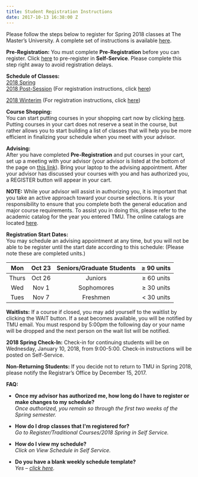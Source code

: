 ```yaml
---
title: Student Registration Instructions
date: 2017-10-13 16:38:00 Z
---
```


Please follow the steps below to register for Spring 2018 classes at The Master’s University. A complete set of instructions is available [here](https://athletics.masters.edu/media/870475/registration-instructions-student-sp18.doc).

**Pre-Registration:**
You must complete **Pre-Registration** before you can register. Click [here](https://portal.masters.edu/Preregistration) to pre-register in **Self-Service**. Please complete this step right away to avoid registration delays.

**Schedule of Classes:**\
[2018 Spring](https://athletics.masters.edu/media/870476/course-schedule-spring-2018.xlsx)\
[2018 Post-Session](https://athletics.masters.edu/media/870477/csps2018.docx) (For registration instructions, click [here](https://athletics.masters.edu/media/870493/post-2018-reg-info.docx))

[2018 Winterim](https://athletics.masters.edu/media/870478/cswi2018.docx) (For registration instructions, click [here](https://athletics.masters.edu/media/870494/winterim-2018-reg-info.docx))

**Course Shopping:**\
You can start putting courses in your shopping cart now by clicking [here](https://portal.masters.edu/SelfService/Registration/ShoppingCart.aspx). Putting courses in your cart does not reserve a seat in the course, but rather allows you to start building a list of classes that will help you be more efficient in finalizing your schedule when you meet with your advisor.

**Advising:**\
After you have completed **Pre-Registration** and put courses in your cart, set up a meeting with your advisor (your advisor is listed at the bottom of the page on [this link](https://portal.masters.edu/SelfService/Records/ScheduleHome.aspx)). Bring your laptop to the advising appointment. After your advisor has discussed your courses with you and has authorized you, a REGISTER button will appear in your cart.

**NOTE:** While your advisor will assist in authorizing you, it is important that you take an active approach toward your course selections. It is your responsibility to ensure that you complete both the general education and major course requirements. To assist you in doing this, please refer to the academic catalog for the year you entered TMU. The online catalogs are located [here](http://www.masters.edu/academics/online-catalog.html).

**Registration Start Dates:** \
You may schedule an advising appointment at any time, but you will not be able to be register until the start date according to this schedule: (Please note these are completed units.)

Mon|Oct 23|Seniors/Graduate Students|≥ 90 units
:-----:|:-----:|:-----:|:-----:
Thurs|Oct 26|Juniors|≥ 60 units
Wed|Nov 1|Sophomores|≥ 30 units
Tues|Nov 7|Freshmen|< 30 units

**Waitlists:**
If a course if closed, you may add yourself to the waitlist by clicking the WAIT button. If a seat becomes available, you will be notified by TMU email. You must respond by 5:00pm the following day or your name will be dropped and the next person on the wait list will be notified.

**2018 Spring Check-In:**
Check-in for continuing students will be on Wednesday, January 10, 2018, from 9:00-5:00. Check-in instructions will be posted on Self-Service.

**Non-Returning Students:**
If you decide not to return to TMU in Spring 2018, please notify the Registrar’s Office by December 15, 2017.

**FAQ:**

* **Once my advisor has authorized me, how long do I have to register or make changes to my schedule?**\
  *Once authorized, you remain so through the first two weeks of the Spring semester.*

* **How do I drop classes that I'm registered for?***\
  Go to Register/Traditional Courses/2018 Spring in Self Service.*

* **How do I view my schedule?**\
  *Click on View Schedule in Self Service.*

* **Do you have a blank weekly schedule template?**\
  *Yes – [click here](https://athletics.masters.edu/media/870479/weekly-schedule-form.xlsx).*